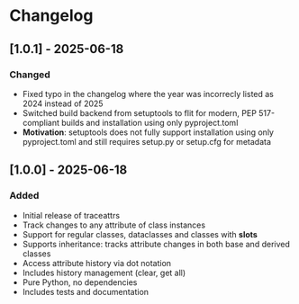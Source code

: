 # Changelog

## [1.0.1] - 2025-06-18
### Changed
- Fixed typo in the changelog where the year was incorrecly listed as 2024 instead of 2025
- Switched build backend from setuptools to flit for modern, PEP 517-compliant builds and installation using only pyproject.toml
- **Motivation**: setuptools does not fully support installation using only pyproject.toml and still requires setup.py or setup.cfg for metadata

## [1.0.0] - 2025-06-18
### Added
- Initial release of traceattrs
- Track changes to any attribute of class instances
- Support for regular classes, dataclasses and classes with __slots__
- Supports inheritance: tracks attribute changes in both base and derived classes
- Access attribute history via dot notation
- Includes history management (clear, get all)
- Pure Python, no dependencies
- Includes tests and documentation

